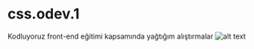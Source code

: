 # css.odev.1
Kodluyoruz front-end eğitimi kapsamında yağtığım alıştırmalar
![alt text](http://url/to/img.png)

